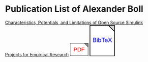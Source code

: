 # Publication List of Alexander Boll

[Characteristics, Potentials, and Limitations of Open Source Simulink Projects for Empirical Research](https://doi.org/10.1007/s10270-021-00883-0) [![pdf](pdf_icon.svg)](publications/Characteristics,_Potentials,_and_Limitations_of_Open_Source_Simulink_Projects_for_Empirical_Research.pdf) [![bibtex](bibtex_icon.png)]()

